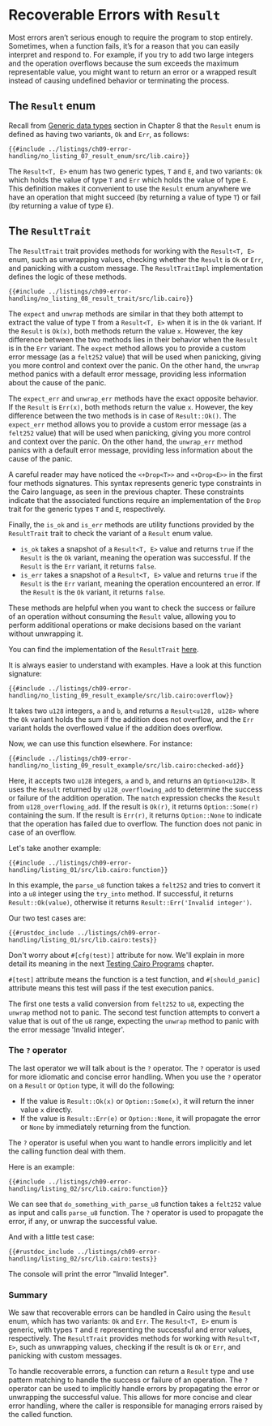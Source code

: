 # Recoverable Errors with `Result`

Most errors aren’t serious enough to require the program to stop entirely. Sometimes, when a function fails, it’s for a reason that you can easily interpret and respond to. For example, if you try to add two large integers and the operation overflows because the sum exceeds the maximum representable value, you might want to return an error or a wrapped result instead of causing undefined behavior or terminating the process.

## The `Result` enum

Recall from [Generic data types](ch08-01-generic-data-types.md#enums) section in Chapter 8 that the `Result` enum is defined as having two variants, `Ok` and `Err`, as follows:

```rust,noplayground
{{#include ../listings/ch09-error-handling/no_listing_07_result_enum/src/lib.cairo}}
```

The `Result<T, E>` enum has two generic types, `T` and `E`, and two variants: `Ok` which holds the value of type `T` and `Err` which holds the value of type `E`. This definition makes it convenient to use the `Result` enum anywhere we have an operation that might succeed (by returning a value of type `T`) or fail (by returning a value of type `E`).

## The `ResultTrait`

The `ResultTrait` trait provides methods for working with the `Result<T, E>` enum, such as unwrapping values, checking whether the `Result` is `Ok` or `Err`, and panicking with a custom message. The `ResultTraitImpl` implementation defines the logic of these methods.

```rust,noplayground
{{#include ../listings/ch09-error-handling/no_listing_08_result_trait/src/lib.cairo}}
```

The `expect` and `unwrap` methods are similar in that they both attempt to extract the value of type `T` from a `Result<T, E>` when it is in the `Ok` variant. If the `Result` is `Ok(x)`, both methods return the value `x`. However, the key difference between the two methods lies in their behavior when the `Result` is in the `Err` variant. The `expect` method allows you to provide a custom error message (as a `felt252` value) that will be used when panicking, giving you more control and context over the panic. On the other hand, the `unwrap` method panics with a default error message, providing less information about the cause of the panic.

The `expect_err` and `unwrap_err` methods have the exact opposite behavior. If the `Result` is `Err(x)`, both methods return the value `x`. However, the key difference between the two methods is in case of `Result::Ok()`. The `expect_err` method allows you to provide a custom error message (as a `felt252` value) that will be used when panicking, giving you more control and context over the panic. On the other hand, the `unwrap_err` method panics with a default error message, providing less information about the cause of the panic.

A careful reader may have noticed the `<+Drop<T>>` and `<+Drop<E>>` in the first four methods signatures. This syntax represents generic type constraints in the Cairo language, as seen in the previous chapter. These constraints indicate that the associated functions require an implementation of the `Drop` trait for the generic types `T` and `E`, respectively.

Finally, the `is_ok` and `is_err` methods are utility functions provided by the `ResultTrait` trait to check the variant of a `Result` enum value.
- `is_ok` takes a snapshot of a `Result<T, E>` value and returns `true` if the `Result` is the `Ok` variant, meaning the operation was successful. If the `Result` is the `Err` variant, it returns `false`.
- `is_err` takes a snapshot of a `Result<T, E>` value and returns `true` if the `Result` is the `Err` variant, meaning the operation encountered an error. If the `Result` is the `Ok` variant, it returns `false`.

These methods are helpful when you want to check the success or failure of an operation without consuming the `Result` value, allowing you to perform additional operations or make decisions based on the variant without unwrapping it.

You can find the implementation of the `ResultTrait` [here](https://github.com/starkware-libs/cairo/blob/main/corelib/src/result.cairo#L20).

It is always easier to understand with examples. Have a look at this function signature:

```rust,noplayground
{{#include ../listings/ch09-error-handling/no_listing_09_result_example/src/lib.cairo:overflow}}
```

It takes two `u128` integers, `a` and `b`, and returns a `Result<u128, u128>` where the `Ok` variant holds the sum if the addition does not overflow, and the `Err` variant holds the overflowed value if the addition does overflow.

Now, we can use this function elsewhere. For instance:

```rust,noplayground
{{#include ../listings/ch09-error-handling/no_listing_09_result_example/src/lib.cairo:checked-add}}

```

Here, it accepts two `u128` integers, `a` and `b`, and returns an `Option<u128>`. It uses the `Result` returned by `u128_overflowing_add` to determine the success or failure of the addition operation. The `match` expression checks the `Result` from `u128_overflowing_add`. If the result is `Ok(r)`, it returns `Option::Some(r)` containing the sum. If the result is `Err(r)`, it returns `Option::None` to indicate that the operation has failed due to overflow. The function does not panic in case of an overflow.

Let's take another example:

```rust,noplayground
{{#include ../listings/ch09-error-handling/listing_01/src/lib.cairo:function}}
```

In this example, the `parse_u8` function takes a `felt252` and tries to convert it into a `u8` integer using the `try_into` method. If successful, it returns `Result::Ok(value)`, otherwise it returns `Result::Err('Invalid integer')`.

Our two test cases are:

```rust,noplayground
{{#rustdoc_include ../listings/ch09-error-handling/listing_01/src/lib.cairo:tests}}
```

Don't worry about `#[cfg(test)]` attribute for now. We'll explain in more detail its meaning in the next [Testing Cairo Programs](ch10-01-how-to-write-tests.md) chapter. 
 
`#[test]` attribute means the function is a test function, and `#[should_panic]` attribute means this test will pass if the test execution panics.

The first one tests a valid conversion from `felt252` to `u8`, expecting the `unwrap` method not to panic. The second test function attempts to convert a value that is out of the `u8` range, expecting the `unwrap` method to panic with the error message 'Invalid integer'.

### The `?` operator

The last operator we will talk about is the `?` operator. The `?` operator is used for more idiomatic and concise error handling. When you use the `?` operator on a `Result` or `Option` type, it will do the following:

- If the value is `Result::Ok(x)` or `Option::Some(x)`, it will return the inner value `x` directly.
- If the value is `Result::Err(e)` or `Option::None`, it will propagate the error or `None` by immediately returning from the function.

The `?` operator is useful when you want to handle errors implicitly and let the calling function deal with them.

Here is an example:

```rust,noplayground
{{#include ../listings/ch09-error-handling/listing_02/src/lib.cairo:function}}
```

We can see that `do_something_with_parse_u8` function takes a `felt252` value as input and calls `parse_u8` function. The `?` operator is used to propagate the error, if any, or unwrap the successful value.

And with a little test case:

```rust,noplayground
{{#rustdoc_include ../listings/ch09-error-handling/listing_02/src/lib.cairo:tests}}
```

The console will print the error "Invalid Integer".

### Summary

We saw that recoverable errors can be handled in Cairo using the `Result` enum, which has two variants: `Ok` and `Err`. The `Result<T, E>` enum is generic, with types `T` and `E` representing the successful and error values, respectively. The `ResultTrait` provides methods for working with `Result<T, E>`, such as unwrapping values, checking if the result is `Ok` or `Err`, and panicking with custom messages.

To handle recoverable errors, a function can return a `Result` type and use pattern matching to handle the success or failure of an operation. The `?` operator can be used to implicitly handle errors by propagating the error or unwrapping the successful value. This allows for more concise and clear error handling, where the caller is responsible for managing errors raised by the called function.
